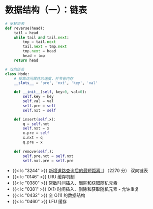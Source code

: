 # 数据结构（一）：链表


```python
# 反转链表
def reverse(head):
	tail = head
	while tail and tail.next:
		tmp = tail.next
		tail.next = tmp.next
		tmp.next = head
		head = tmp
	return head
```

```python
# 双向链表
class Node:
    # 提高访问属性的速度，并节省内存
    __slots__ = 'pre', 'nxt', 'key', 'val'

    def __init__(self, key=0, val=0):
        self.key = key
        self.val = val
        self.pre = self
        self.nxt = self

    def insert(self,x):
        q = self.nxt
        self.nxt = x
        x.pre = self
        x.nxt = q
        q.pre = x
    
    def remove(self,):
        self.pre.nxt = self.nxt
        self.nxt.pre = self.pre
```

- {{< lc "3244" >}} [新增道路查询后的最短距离 II](https://leetcode.cn/problems/shortest-distance-after-road-addition-queries-ii/) （2270 分）
双向链表
- {{< lc "0146" >}} LRU 缓存机制
- {{< lc "0380" >}} 常数时间插入、删除和获取随机元素
- {{< lc "0381" >}} O(1) 时间插入、删除和获取随机元素 - 允许重复
- {{< lc "0432" >}} 全 O(1) 的数据结构
- {{< lc "0460" >}} LFU 缓存


